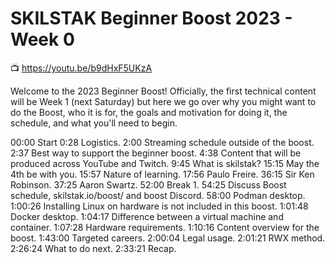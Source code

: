 # SKILSTAK Beginner Boost 2023 - Week 0

📺 <https://youtu.be/b9dHxF5UKzA>

Welcome to the 2023 Beginner Boost! Officially, the first technical content will be Week 1 (next Saturday) but here we go over why you might want to do the Boost, who it is for, the goals and motivation for doing it, the schedule, and what you'll need to begin.

00:00     Start
0:28      Logistics.
2:00      Streaming schedule outside of the boost.
2:37      Best way to support the beginner boost.
4:38      Content that will be produced across YouTube and Twitch.
9:45      What is skilstak?
15:15    May the 4th be with you.
15:57    Nature of learning.
17:56    Paulo Freire.
36:15    Sir Ken Robinson.
37:25    Aaron Swartz.
52:00    Break 1.
54:25    Discuss Boost schedule, skilstak.io/boost/ and boost Discord.
58:00    Podman desktop.
1:00:26 Installing Linux on hardware is not included in this boost.
1:01:48 Docker desktop.
1:04:17 Difference between a virtual machine and container.
1:07:28 Hardware requirements.
1:10:16 Content overview for the boost.
1:43:00 Targeted careers.
2:00:04 Legal usage.
2:01:21 RWX method.
2:26:24 What to do next.
2:33:21 Recap.
